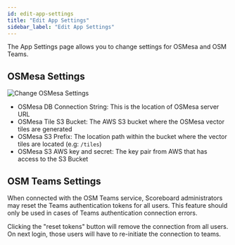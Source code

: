 ```yaml
---
id: edit-app-settings
title: "Edit App Settings"
sidebar_label: "Edit App Settings"
---
```


The App Settings page allows you to change settings for OSMesa and OSM Teams.

## OSMesa Settings

![Change OSMesa Settings](assets/img/OSMesaSettings.png)

- OSMesa DB Connection String: This is the location of OSMesa server URL
- OSMesa Tile S3 Bucket: The AWS S3 bucket where the OSMesa vector tiles are generated
- OSMesa S3 Prefix: The location path within the bucket where the vector tiles are located (e.g: `/tiles`)
- OSMesa S3 AWS key and secret: The key pair from AWS that has access to the S3 Bucket

## OSM Teams Settings

When connected with the OSM Teams service, Scoreboard administrators may reset the Teams authentication tokens for all users. This feature should only be used in cases of Teams authentication connection errors.

Clicking the "reset tokens" button will remove the connection from all users. On next login, those users will have to re-initiate the connection to teams.